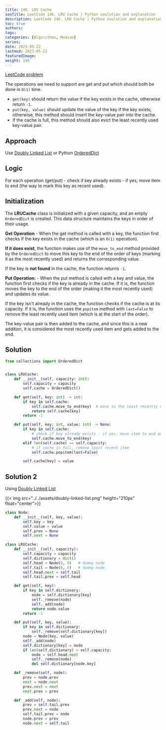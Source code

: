 ```yaml
---
title: 146. LRU Cache
seoTitle: LeetCode 146. LRU Cache | Python soulution and explanation
description: LeetCode 146. LRU Cache | Python soulution and explanation
toc: true
authors:
tags: 
categories: [Algorithms, Medium]
series:
date: 2023-05-22
lastmod: 2023-05-22
featuredImage:
weight: 146
---
```


[LeetCode problem](https://leetcode.com/problems/lru-cache/)

The operations we need to support are get and put which should both be done in `O(1)` time.

- `get(key)` should return the value if the key exists in the cache, otherwise return `-1`.
- `put(key, value)` should update the value of the key if the key exists; otherwise, this method should insert the key-value pair into the cache.
- If the cache is full, this method should also evict the least recently used key-value pair.

## Approach

Use [Doubly Linked List](https://en.wikipedia.org/wiki/Doubly_linked_list) or Python [OrderedDict](https://docs.python.org/3/library/collections.html#collections.OrderedDict)

## Logic

For each operation (get/put) - check if key already exists - if yes, move item to end (the way to mark this key as recent used).

## Initialization

The **LRUCache** class is initialized with a given capacity, and an empty `OrderedDict` is created. This data structure maintains the keys in order of their usage.

**Get Operation** - When the get method is called with a key, the function first checks if the key exists in the cache (which is an `O(1)` operation).

**If it does exist**, the function makes use of the `move_to_end` method provided by the `OrderedDict` to move this key to the end of the order of keys (marking it as the most recently used) and returns the corresponding value.

If the key is **not found** in the cache, the function returns `-1`.

**Put Operation:** - When the put method is called with a key and value, the function first checks if the key is already in the cache. If it is, the function moves the key to the end of the order (making it the most recently used) and updates its value.

If the key isn't already in the cache, the function checks if the cache is at its capacity. If it is, the function uses the `popitem` method with `last=False` to remove the least recently used item (which is at the start of the order).

The key-value pair is then added to the cache, and since this is a new addition, it is considered the most recently used item and gets added to the end.

## Solution

```python
from collections import OrderedDict


class LRUCache:
    def __init__(self, capacity: int):
        self.capacity = capacity
        self.cache = OrderedDict()

    def get(self, key: int) -> int:
        if key in self.cache:
            self.cache.move_to_end(key)  # move to the least recently used
            return self.cache[key]
        return -1

    def put(self, key: int, value: int) -> None:
        if key in self.cache:
            # check if key already exists - if yes, move item to end and update the value
            self.cache.move_to_end(key)
        elif len(self.cache) == self.capacity:
            # if cache is full, remove least recent item
            self.cache.popitem(last=False)

        self.cache[key] = value
```

## Solution 2

Using [Doubly Linked List](https://en.wikipedia.org/wiki/Doubly_linked_list)

{{< img src="../../assets/doubly-linked-list.png" height="210px" float="center">}}

```python
class Node:
    def __init__(self, key, value):
        self.key = key
        self.value = value
        self.prev = None
        self.next = None

class LRUCache:
    def __init__(self, capacity):
        self.capacity = capacity
        self.dictionary = dict()
        self.head = Node(0, 0)   # dummy node
        self.tail = Node(0, 0)   # dummy node
        self.head.next = self.tail
        self.tail.prev = self.head

    def get(self, key):
        if key in self.dictionary:
            node = self.dictionary[key]
            self._remove(node)
            self._add(node)
            return node.value
        return -1

    def put(self, key, value):
        if key in self.dictionary:
            self._remove(self.dictionary[key])
        node = Node(key, value)
        self._add(node)
        self.dictionary[key] = node
        if len(self.dictionary) > self.capacity:
            node = self.head.next
            self._remove(node)
            del self.dictionary[node.key]

    def _remove(self, node):
        prev = node.prev
        next = node.next
        prev.next = next
        next.prev = prev

    def _add(self, node):
        prev = self.tail.prev
        prev.next = node
        self.tail.prev = node
        node.prev = prev
        node.next = self.tail
```
